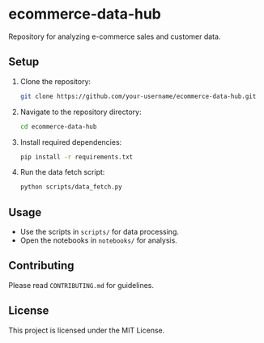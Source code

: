 # ecommerce-data-hub

Repository for analyzing e-commerce sales and customer data.

## Setup

1. Clone the repository:
    ```sh
    git clone https://github.com/your-username/ecommerce-data-hub.git
    ```
2. Navigate to the repository directory:
    ```sh
    cd ecommerce-data-hub
    ```
3. Install required dependencies:
    ```sh
    pip install -r requirements.txt
    ```
4. Run the data fetch script:
    ```sh
    python scripts/data_fetch.py
    ```

## Usage

- Use the scripts in `scripts/` for data processing.
- Open the notebooks in `notebooks/` for analysis.

## Contributing

Please read `CONTRIBUTING.md` for guidelines.

## License

This project is licensed under the MIT License.
